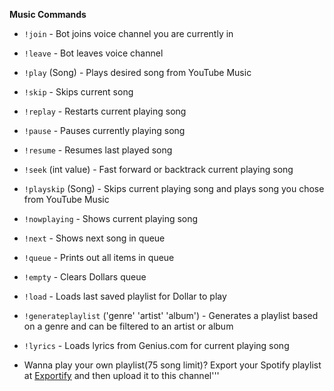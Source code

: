 **Music Commands**
- `!join`  - Bot joins voice channel you are currently in 
- `!leave`  - Bot leaves voice channel
- `!play` (Song)  - Plays desired song from YouTube Music
- `!skip`  - Skips current song
- `!replay` - Restarts current playing song
- `!pause`  - Pauses currently playing song
- `!resume`  - Resumes last played song 
- `!seek` (int value)  - Fast forward or backtrack current playing song
- `!playskip` (Song)  - Skips current playing song and plays song you chose from YouTube Music
- `!nowplaying` - Shows current playing song
- `!next`  - Shows next song in queue
- `!queue`  - Prints out all items in queue
- `!empty`  - Clears Dollars queue
- `!load`  - Loads last saved playlist for Dollar to play
- `!generateplaylist` ('genre' 'artist' 'album')  - Generates a playlist based on a genre and can be filtered to an artist or album
- `!lyrics`  - Loads lyrics from Genius.com for current playing song

- Wanna play your own playlist(75 song limit)? Export your Spotify playlist at [Exportify](https://exportify.net/) and then upload it to this channel'''